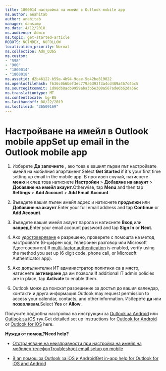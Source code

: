 ```yaml
---
title: 1800014 настройка на имейл в Outlook mobile app
ms.author: anahitab
author: anahitab
manager: dansimp
ms.date: 4/12/2018
ms.audience: Admin
ms.topic: get-started-article
ROBOTS: NOINDEX, NOFOLLOW
localization_priority: Normal
ms.collection: Adm_O365
ms.custom:
- "598"
- "900"
- "1800014"
- "1800018"
ms.assetid: d2b46122-b59a-4b94-9cae-5e42be819022
ms.openlocfilehash: f636c0b6bef3ec779a6393f3a4cd489a467c4bc5
ms.sourcegitcommit: 1d98db8acb9959aba3b5e308a567ade6b62da56c
ms.translationtype: MT
ms.contentlocale: bg-BG
ms.lasthandoff: 08/22/2019
ms.locfileid: "36509169"
---
```

# <a name="set-up-email-in-the-outlook-mobile-app"></a><span data-ttu-id="8432c-102">Настройване на имейл в Outlook mobile app</span><span class="sxs-lookup"><span data-stu-id="8432c-102">Set up email in the Outlook mobile app</span></span>

1. <span data-ttu-id="8432c-103">Изберете **Да започнете** , ако това е вашият първи път настройвате имейл на мобилния апартамент.</span><span class="sxs-lookup"><span data-stu-id="8432c-103">Select **Get Started** if it's your first time setting up email in the mobile app.</span></span> <span data-ttu-id="8432c-104">В противен случай, натиснете **меню** и след това натиснете **Настройки** \> **Добавяне на акаунт** \> **Добавяне на имейл акаунт**.</span><span class="sxs-lookup"><span data-stu-id="8432c-104">Otherwise, tap **Menu** and then tap **Settings** \> **Add Account** \> **Add Email Account**.</span></span>

2. <span data-ttu-id="8432c-105">Въведете вашия пълен имейл адрес и натиснете **продължи** или **Добавяне на акаунт**.</span><span class="sxs-lookup"><span data-stu-id="8432c-105">Enter your full email address and tap **Continue** or **Add Account**.</span></span>

3. <span data-ttu-id="8432c-106">Въведете вашия имейл акаунт парола и натиснете **Вход** или **напред**.</span><span class="sxs-lookup"><span data-stu-id="8432c-106">Enter your email account password and tap **Sign In** or **Next**.</span></span>

4. <span data-ttu-id="8432c-107">Ако [удостоверяване](https://support.office.com/article/8f0454b2-f51a-4d9c-bcde-2c48e41621c6.aspx) е разрешено, проверете с помощта на метод, настройвате (6-цифрен код, телефонен разговор или Microsoft Удостоверител).</span><span class="sxs-lookup"><span data-stu-id="8432c-107">If [multi-factor authentication](https://support.office.com/article/8f0454b2-f51a-4d9c-bcde-2c48e41621c6.aspx) is enabled, verify using the method you set up (6 digit code, phone call, or Microsoft Authenticator app).</span></span>

5. <span data-ttu-id="8432c-108">Ако допълнителни ИТ администратор политики са в място, натиснете **активиране** да им позволи.</span><span class="sxs-lookup"><span data-stu-id="8432c-108">If additional IT admin policies are in place, tap **Activate** to enable them.</span></span>

6. <span data-ttu-id="8432c-109">Outlook може да поискат разрешение за достъп до вашия календар, контакти и друга информация.</span><span class="sxs-lookup"><span data-stu-id="8432c-109">Outlook may request permission to access your calendar, contacts, and other information.</span></span> <span data-ttu-id="8432c-110">Изберете **да** или **позволявам**.</span><span class="sxs-lookup"><span data-stu-id="8432c-110">Select **Yes** or **Allow**.</span></span>

<span data-ttu-id="8432c-111">Получите подробна настройка на инструкции за [Outlook за Android](https://support.office.com/article/886db551-8dfa-4fd5-b835-f8e532091872.aspx) или [Outlook за iOS](https://support.office.com/article/b2de2161-cc1d-49ef-9ef9-81acd1c8e234.aspx) тук.</span><span class="sxs-lookup"><span data-stu-id="8432c-111">Get detailed set up instructions for [Outlook for Android](https://support.office.com/article/886db551-8dfa-4fd5-b835-f8e532091872.aspx) or [Outlook for iOS](https://support.office.com/article/b2de2161-cc1d-49ef-9ef9-81acd1c8e234.aspx) here.</span></span>
  
 <span data-ttu-id="8432c-112">**Нужда от помощ?**</span><span class="sxs-lookup"><span data-stu-id="8432c-112">**Need help?**</span></span>
  
- [<span data-ttu-id="8432c-113">Отстраняване на неизправности при настройка на имейл на мобилен телефон</span><span class="sxs-lookup"><span data-stu-id="8432c-113">Troubleshoot email setup on mobile</span></span>](https://support.office.com/article/a264ef01-9c88-48fb-9285-7017e4f31f02.aspx)

- [<span data-ttu-id="8432c-114">В ап помощ за Outlook за iOS и Android</span><span class="sxs-lookup"><span data-stu-id="8432c-114">Get in-app help for Outlook for iOS and Android</span></span>](https://support.office.com/article/218a22d1-9fa5-4889-b689-de1c63493243.aspx#ID0EAABAAA=Contact_Support)
